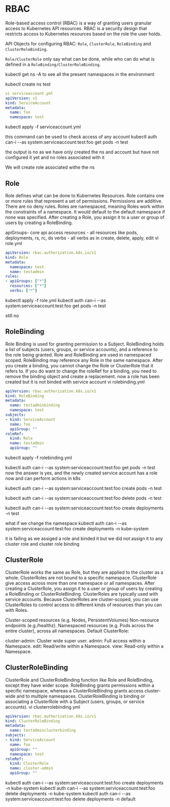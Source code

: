 # RBAC
Role-based access control (RBAC) is a way of granting users granular access to Kubernetes API resources. RBAC is a security design that restricts access to Kubernetes resources based on the role the user holds.

API Objects for configuring RBAC: `Role`, `ClusterRole`, `RoleBinding` and `ClusterRoleBinding`.

`Role/ClusterRole` only say what can be done, while who can do what is defined in a `RoleBinding/ClusterRoleBinding`.

kubectl get ns -A
to see all the present namespaces in the environment

kubectl create ns test
```yaml
vi serviceaccount.yml
apiVersion: v1
kind: ServiceAccount
metadata:
  name: foo
  namespace: test
```
kubectl apply -f serviceaccount.yml

this command can be used to check access of any account 
kubectl auth can-i --as system:serviceaccount:test:foo get pods -n test

the output is no as we have only created the ns and account but have not configured it yet and no roles associated with it

We will create role associated withe the ns


## Role

Role defines what can be done to Kubernetes Resources.
Role contains one or more rules that represent a set of permissions.
Permissions are additive. There are no deny rules.
Roles are namespaced, meaning Roles work within the constraints of a namespace. It would default to the default namespace if none was specified.
After creating a Role, you assign it to a user or group of users by creating a RoleBinding.

apiGroups- core api access
resources - all resources like pods, deployments, rs, rc, ds
verbs - all verbs as in create, delete, apply, edit
vi role.yml
```yaml
apiVersion: rbac.authorization.k8s.io/v1
kind: Role
metadata:
  namespace: test
  name: testadmin
rules:
- apiGroups: ["*"]
  resources: ["*"]
  verbs: ["*"]
```
kubectl apply -f role.yml 
kubectl auth can-i --as system:serviceaccount:test:foo get pods -n test

still no


## RoleBinding

Role Binding is used for granting permission to a Subject.
RoleBinding holds a list of subjects (users, groups, or service accounts), and a reference to the role being granted.
Role and RoleBinding are used in namespaced scoped.
RoleBinding may reference any Role in the same namespace.
After you create a binding, you cannot change the Role or ClusterRole that it refers to. If you do want to change the roleRef for a binding, you need to remove the binding object and create a replacement.
now a role has been created but it is not binded with service account
vi rolebinding.yml
```yaml
apiVersion: rbac.authorization.k8s.io/v1
kind: RoleBinding
metadata:
  name: testadminbinding
  namespace: test
subjects:
- kind: ServiceAccount
  name: foo
  apiGroup: ""
roleRef:
  kind: Role
  name: testadmin
  apiGroup: ""
```
kubectl apply -f rolebinding.yml 

kubectl auth can-i --as system:serviceaccount:test:foo get pods -n test
now the answer is yes, and the newly created service account has a role now and can perform actions in k8s

kubectl auth can-i --as system:serviceaccount:test:foo create pods -n test

kubectl auth can-i --as system:serviceaccount:test:foo delete pods -n test

kubectl auth can-i --as system:serviceaccount:test:foo create deployments -n test

what if we change the namespace
kubectl auth can-i --as system:serviceaccount:test:foo create deployments -n kube-system

it is failing as we assiged a role and binded it but we did not assign it to any cluster role and cluster role binding
## ClusterRole

ClusterRole works the same as Role, but they are applied to the cluster as a whole.
ClusterRoles are not bound to a specific namespace. ClusterRole give access across more than one namespace or all namespaces.
After creating a ClusterRole, you assign it to a user or group of users by creating a RoleBinding or ClusterRoleBinding.
ClusterRoles are typically used with service accounts.
Because ClusterRoles are cluster-scoped, you can use ClusterRoles to control access to different kinds of resources than you can with Roles.

Cluster-scoped resources (e.g. Nodes, PersistentVolumes)
Non-resource endpoints (e.g./healthz).
Namespaced resources (e.g. Pods across the entire cluster), across all namespaces.
Default ClusterRole:

cluster-admin: Cluster wide super user.
admin: Full access within a Namespace.
edit: Read/write within a Namespace.
view: Read-only within a Namespace.


## ClusterRoleBinding

ClusterRole and ClusterRoleBinding function like Role and RoleBinding, except they have wider scope.
RoleBinding grants permissions within a specific namespace, whereas a ClusterRoleBinding grants access cluster-wide and to multiple namespaces.
ClusterRoleBinding is binding or associating a ClusterRole with a Subject (users, groups, or service accounts).
vi clusterrolebinding.yml
```yaml
apiVersion: rbac.authorization.k8s.io/v1
kind: ClusterRoleBinding
metadata:
  name: testadminclusterbinding
subjects:
- kind: ServiceAccount
  name: foo
  apiGroup: ""
  namespace: test
roleRef:
  kind: ClusterRole
  name: cluster-admin
  apiGroup: ""
```

kubectl auth can-i --as system:serviceaccount:test:foo create deployments -n kube-system
kubectl auth can-i --as system:serviceaccount:test:foo delete deployments -n kube-system
kubectl auth can-i --as system:serviceaccount:test:foo delete deployments -n default
